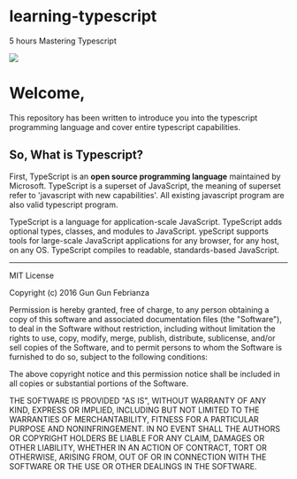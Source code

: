 # learning-typescript
5 hours Mastering Typescript

<img src="img/ts.png"/>

<h1>Welcome,</h1>
<p>This repository has been written to introduce you into the typescript programming language and cover entire typescript capabilities.</p>

<h2>So, What is Typescript?</h2>
<p>First, TypeScript is an <strong>open source programming language</strong> maintained by Microsoft. TypeScript is a superset of JavaScript, 
the meaning of superset refer to 'javascript with new capabilities'. All existing javascript program are also valid typescript program.</p>

<p>TypeScript is a language for application-scale JavaScript. TypeScript adds optional types, classes, and modules to JavaScript. 
ypeScript supports tools for large-scale JavaScript applications for any browser, for any host, on any OS. 
TypeScript compiles to readable, standards-based JavaScript.</p>


----------------
MIT License

Copyright (c) 2016 Gun Gun Febrianza

Permission is hereby granted, free of charge, to any person obtaining a copy of this software and associated documentation files (the "Software"), to deal in the Software without restriction, including without limitation the rights to use, copy, modify, merge, publish, distribute, sublicense, and/or sell copies of the Software, and to permit persons to whom the Software is furnished to do so, subject to the following conditions:

The above copyright notice and this permission notice shall be included in all copies or substantial portions of the Software.

THE SOFTWARE IS PROVIDED "AS IS", WITHOUT WARRANTY OF ANY KIND, EXPRESS OR IMPLIED, INCLUDING BUT NOT LIMITED TO THE WARRANTIES OF MERCHANTABILITY, FITNESS FOR A PARTICULAR PURPOSE AND NONINFRINGEMENT. IN NO EVENT SHALL THE AUTHORS OR COPYRIGHT HOLDERS BE LIABLE FOR ANY CLAIM, DAMAGES OR OTHER LIABILITY, WHETHER IN AN ACTION OF CONTRACT, TORT OR OTHERWISE, ARISING FROM, OUT OF OR IN CONNECTION WITH THE SOFTWARE OR THE USE OR OTHER DEALINGS IN THE SOFTWARE.
